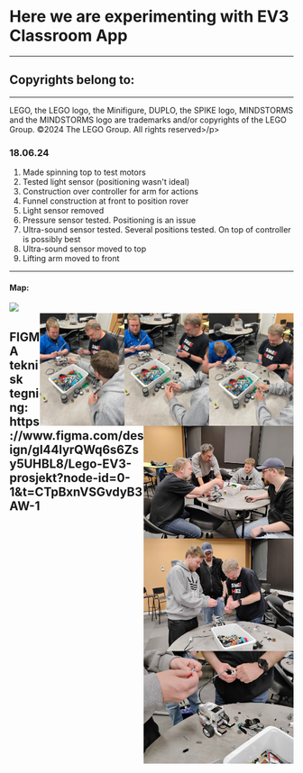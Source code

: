 <h1>Here we are experimenting with EV3 Classroom App</h1>
<hr>
<h2>Copyrights belong to:</h2>
<hr>
<p>LEGO, the LEGO logo, the Minifigure, DUPLO, the SPIKE logo, MINDSTORMS and the MINDSTORMS logo are trademarks and/or copyrights of the LEGO Group. ©2024 The LEGO Group. All rights reserved>/p>

<h3>18.06.24</h3>
<ol>
  <li>Made spinning top to test motors</li>
  <li>Tested light sensor (positioning wasn't ideal)</li>
  <li>Construction over controller for arm for actions</li>
  <li>Funnel construction at front to position rover</li>
  <li>Light sensor removed</li>
  <li>Pressure sensor tested. Positioning is an issue</li>
  <li>Ultra-sound sensor tested. Several positions tested. On top of controller is possibly best</li>
  <li>Ultra-sound sensor moved to top</li>
  <li>Lifting arm moved to front</li>
</ol>

<hr>

<h4>Map:</h4>
<div>
  <img src="./image/map.jpg" height="200vh">
</div>

<img align='right' src="./image/Lego mv.jpg" height="200vh">
<img align='right' src="./image/Lego uv.jpg" height="200vh">
<img align='right' src="./image/Moveable boy.jpg" height="200vh">
<img align='right' src="./image/building-process-1.jpg" height="200vh">
<img align='right' src="./image/building-process-2.jpg" height="200vh">
<img align='right' src="./image/building-process-3.jpg" height="200vh">

<div><h2>FIGMA teknisk tegning: https://www.figma.com/design/gI44lyrQWq6s6Zsy5UHBL8/Lego-EV3-prosjekt?node-id=0-1&t=CTpBxnVSGvdyB3AW-1 </h2>
</div>
